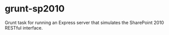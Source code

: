 grunt-sp2010
============

Grunt task for running an Express server that simulates the SharePoint 2010 RESTful interface.